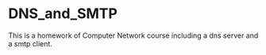 # DNS_and_SMTP
This is a homework of Computer Network course including a dns server and a smtp client.
